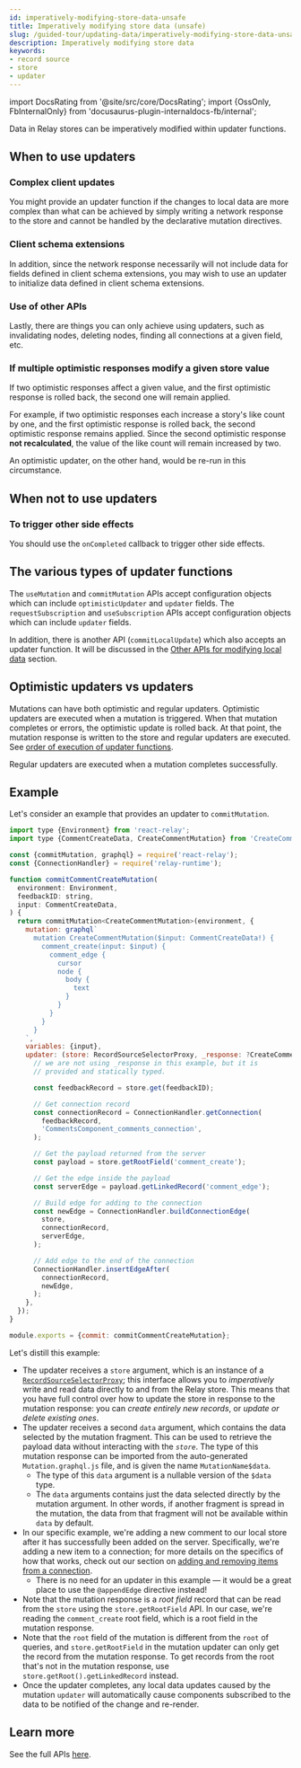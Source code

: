 ```yaml
---
id: imperatively-modifying-store-data-unsafe
title: Imperatively modifying store data (unsafe)
slug: /guided-tour/updating-data/imperatively-modifying-store-data-unsafe/
description: Imperatively modifying store data
keywords:
- record source
- store
- updater
---
```


import DocsRating from '@site/src/core/DocsRating';
import {OssOnly, FbInternalOnly} from 'docusaurus-plugin-internaldocs-fb/internal';

Data in Relay stores can be imperatively modified within updater functions.

## When to use updaters

### Complex client updates

You might provide an updater function if the changes to local data are more complex than what can be achieved by simply writing a network response to the store and cannot be handled by the declarative mutation directives.

### Client schema extensions

In addition, since the network response necessarily will not include data for fields defined in client schema extensions, you may wish to use an updater to initialize data defined in client schema extensions.

### Use of other APIs

Lastly, there are things you can only achieve using updaters, such as invalidating nodes, deleting nodes, finding all connections at a given field, etc.

### If multiple optimistic responses modify a given store value

If two optimistic responses affect a given value, and the first optimistic response is rolled back, the second one will remain applied.

For example, if two optimistic responses each increase a story's like count by one, and the first optimistic response is rolled back, the second optimistic response remains applied. Since the second optimistic response **not recalculated**, the value of the like count will remain increased by two.

An optimistic updater, on the other hand, would be re-run in this circumstance.

## When **not** to use updaters

### To trigger other side effects

You should use the `onCompleted` callback to trigger other side effects.

## The various types of updater functions

The `useMutation` and `commitMutation` APIs accept configuration objects which can include `optimisticUpdater` and `updater` fields. The `requestSubscription` and `useSubscription` APIs accept configuration objects which can include `updater` fields.

In addition, there is another API (`commitLocalUpdate`) which also accepts an updater function. It will be discussed in the [Other APIs for modifying local data](../local-data-updates/) section.

## Optimistic updaters vs updaters

Mutations can have both optimistic and regular updaters. Optimistic updaters are executed when a mutation is triggered. When that mutation completes or errors, the optimistic update is rolled back. At that point, the mutation response is written to the store and regular updaters are executed. See [order of execution of updater functions](../graphql-mutations/#order-of-execution-of-updater-functions).

Regular updaters are executed when a mutation completes successfully.

## Example

Let's consider an example that provides an updater to `commitMutation`.

```js
import type {Environment} from 'react-relay';
import type {CommentCreateData, CreateCommentMutation} from 'CreateCommentMutation.graphql';

const {commitMutation, graphql} = require('react-relay');
const {ConnectionHandler} = require('relay-runtime');

function commitCommentCreateMutation(
  environment: Environment,
  feedbackID: string,
  input: CommentCreateData,
) {
  return commitMutation<CreateCommentMutation>(environment, {
    mutation: graphql`
      mutation CreateCommentMutation($input: CommentCreateData!) {
        comment_create(input: $input) {
          comment_edge {
            cursor
            node {
              body {
                text
              }
            }
          }
        }
      }
    `,
    variables: {input},
    updater: (store: RecordSourceSelectorProxy, _response: ?CreateCommentMutation$data) => {
      // we are not using _response in this example, but it is
      // provided and statically typed.

      const feedbackRecord = store.get(feedbackID);

      // Get connection record
      const connectionRecord = ConnectionHandler.getConnection(
        feedbackRecord,
        'CommentsComponent_comments_connection',
      );

      // Get the payload returned from the server
      const payload = store.getRootField('comment_create');

      // Get the edge inside the payload
      const serverEdge = payload.getLinkedRecord('comment_edge');

      // Build edge for adding to the connection
      const newEdge = ConnectionHandler.buildConnectionEdge(
        store,
        connectionRecord,
        serverEdge,
      );

      // Add edge to the end of the connection
      ConnectionHandler.insertEdgeAfter(
        connectionRecord,
        newEdge,
      );
    },
  });
}

module.exports = {commit: commitCommentCreateMutation};
```

Let's distill this example:

* The updater receives a `store` argument, which is an instance of a [`RecordSourceSelectorProxy`](../../../api-reference/store/);  this interface allows you to *imperatively* write and read data directly to and from the Relay store. This means that you have full control over how to update the store in response to the mutation response: you can *create entirely new records*, or *update or delete existing ones*.
* The updater receives a second `data` argument, which contains the data selected by the mutation fragment. This can be used to retrieve the payload data without interacting with the *`store`*. The type of this mutation response can be imported from the auto-generated `Mutation.graphql.js` file, and is given the name `MutationName$data`.
    * The type of this `data` argument is a nullable version of the `$data` type.
    * The `data` arguments contains just the data selected directly by the mutation argument. In other words, if another fragment is spread in the mutation, the data from that fragment will not be available within `data` by default.
* In our specific example, we're adding a new comment to our local store after it has successfully been added on the server. Specifically, we're adding a new item to a connection; for more details on the specifics of how that works, check out our section on [adding and removing items from a connection](../../list-data/updating-connections/).
    * There is no need for an updater in this example — it would be a great place to use the `@appendEdge` directive instead!
* Note that the mutation response is a *root field* record that can be read from the `store` using the `store.getRootField` API. In our case, we're reading the `comment_create` root field, which is a root field in the mutation response.
* Note that the `root` field of the mutation is different from the `root` of queries, and `store.getRootField` in the mutation updater can only get the record from the mutation response. To get records from the root that's not in the mutation response, use `store.getRoot().getLinkedRecord` instead.
* Once the updater completes, any local data updates caused by the mutation `updater` will automatically cause components subscribed to the data to be notified of the change and re-render.

## Learn more

See the full APIs [here](../../../api-reference/store/).

<DocsRating />
